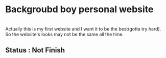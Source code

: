 # Backgroubd boy personal website
<br>
Actually this is my first website and I want it to be the best(gotta try hard). So the website's looks may not be the same all the time.
<br>

## Status : Not Finish
